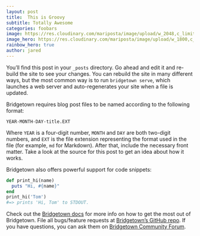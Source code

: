 ```yaml
---
layout: post
title:  This is Groovy
subtitle: Totally Awesome
categories: foobars
image: https://res.cloudinary.com/mariposta/image/upload/w_2048,c_limit,q_65/EEF14FD7-4409-419C-B4CF-DE4934C67F1A_eexxp7.jpg
image_hero: https://res.cloudinary.com/mariposta/image/upload/w_1800,c_limit,q_65/CCAC476B-5D1E-41E5-9F59-F0199DC5F76B_ptiyqo.jpg
rainbow_hero: true
author: jared
---
```


You’ll find this post in your `_posts` directory. Go ahead and edit it and re-build the site to see your changes. You can rebuild the site in many different ways, but the most common way is to run `bridgetown serve`, which launches a web server and auto-regenerates your site when a file is updated.

Bridgetown requires blog post files to be named according to the following format:

`YEAR-MONTH-DAY-title.EXT`

Where `YEAR` is a four-digit number, `MONTH` and `DAY` are both two-digit numbers, and `EXT` is the file extension representing the format used in the file (for example, `md` for Markdown). After that, include the necessary front matter. Take a look at the source for this post to get an idea about how it works.

Bridgetown also offers powerful support for code snippets:

```ruby
def print_hi(name)
  puts "Hi, #{name}"
end
print_hi('Tom')
#=> prints 'Hi, Tom' to STDOUT.
````

Check out the [Bridgetown docs](https://bridgetownrb.com/docs/) for more info on how to get the most out of Bridgetown. File all bugs/feature requests at [Bridgetown’s GitHub repo](https://github.com/bridgetownrb/bridgetown). If you have questions, you can ask them on [Bridgetown Community Forum](https://community.bridgetownrb.com).
